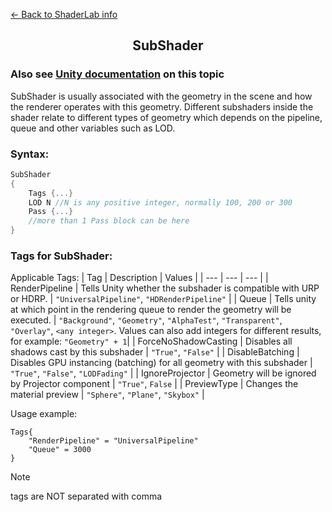 [<- Back to ShaderLab info](../README.md)
<h2 align="center">SubShader</h2>

### Also see [Unity documentation](https://docs.unity3d.com/Manual/SL-SubShader.html) on this topic

SubShader is usually associated with the geometry in the scene and how the renderer operates with this geometry. Different subshaders inside the shader relate to different types of geometry which depends on the pipeline, queue and other variables such as LOD.

### Syntax:
```C#
SubShader
{
    Tags {...}
    LOD N //N is any positive integer, normally 100, 200 or 300
    Pass {...}
    //more than 1 Pass block can be here
}
```

### Tags for SubShader:

Applicable Tags:
| Tag | Description | Values |
| --- | --- | --- |
| RenderPipeline | Tells Unity whether the subshader is compatible with URP or HDRP. | ```"UniversalPipeline"```, ```"HDRenderPipeline"``` |
| Queue | Tells unity at which point in the rendering queue to render the geometry will be executed.  | ```"Background"```, ```"Geometry"```, ```"AlphaTest"```, ```"Transparent"```, ```"Overlay"```, ```<any integer>```.  Values can also add integers for different results, for example: ```"Geometry" + 1```|
| ForceNoShadowCasting | Disables all shadows cast by this subshader | ```"True"```, ```"False"``` |
| DisableBatching | Disables GPU instancing (batching) for all geometry with this subshader | ```"True"```, ```"False"```, ```"LODFading"``` |
| IgnoreProjector | Geometry will be ignored by Projector component | ```"True"```, ```False``` |
| PreviewType | Changes the material preview | ```"Sphere"```, ```"Plane"```, ```"Skybox"``` |


Usage example:  
```
Tags{
    "RenderPipeline" = "UniversalPipeline"
    "Queue" = 3000
}
```

> [!NOTE]
> tags are NOT separated with comma
>
